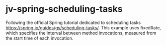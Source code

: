 # jv-spring-scheduling-tasks
Following the official Spring tutorial dedicated to scheduling tasks https://spring.io/guides/gs/scheduling-tasks/.
This example uses fixedRate, which specifies the interval between method invocations, measured from the start time of each invocation.
